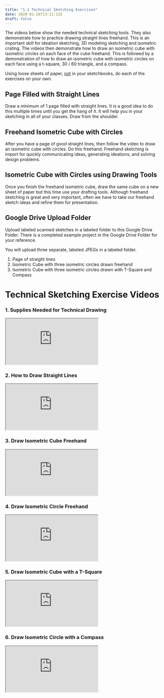 ```yaml
---
title: "1.1 Technical Sketching Exercises"
date: 2020-01-26T23:11:13Z
draft: false
---
```


The videos below show the needed technical sketching tools. They also demonstrate how to practice drawing straight lines freehand. This is an important skill for ideation sketching, 3D modeling sketching and isometric crating. The videos then demonstrate how to draw an isometric cube with isometric circles on each face of the cube freehand. This is followed by a demonstration of how to draw an isometric cube with isometric circles on each face using a t-square, 30 / 60 triangle, and a compass.

Using loose sheets of paper, <span style="text-decoration: underline;">not</span> in your sketchbooks, do each of the exercises on your own.

## Page Filled with Straight Lines

Draw a minimum of 1 page filled with straight lines. It is a good idea to do this multiple times until you get the hang of it. It will help you in your sketching in all of your classes. Draw from the shoulder.

## Freehand Isometric Cube with Circles

After you have a page of good straight lines, then follow the video to draw an isometric cube with circles. Do this freehand. Freehand sketching is import for quickly communicating ideas, generating ideations, and solving design problems.

## Isometric Cube with Circles using Drawing Tools

Once you finish the freehand isometric cube, draw the same cube on a new sheet of paper but this time use your drafting tools. Although freehand sketching is great and very important, often we have to take our freehand sketch ideas and refine them for presentation.

## Google Drive Upload Folder

Upload labeled scanned sketches in a labeled folder to this Google Drive Folder. There is a completed example project in the Google Drive Folder for your reference.

You will upload three separate, labeled JPEGs in a labeled folder.

1.  Page of straight lines
2.  Isometric Cube with three isometric circles drawn freehand
3.  Isometric Cube with three isometric circles drawn with T-Square and Compass

# Technical Sketching Exercise Videos

<div class="tutorial-video-grid">

<div class="video-card">

### 1\. Supplies Needed for Technical Drawing

<div class="iframe-16-9-container"><iframe class="youTubeIframe" src="https://www.youtube.com/embed/QaTlzXEHu4g" width="300" height="150" allowfullscreen="allowfullscreen"></iframe></div>

</div>

<div class="video-card">

### 2\. How to Draw Straight Lines

<div class="iframe-16-9-container"><iframe class="youTubeIframe" src="https://www.youtube.com/embed/UUQa2CtzIwE" width="300" height="150" allowfullscreen="allowfullscreen"></iframe></div>

</div>

<div class="video-card">

### 3\. Draw Isometric Cube Freehand

<div class="iframe-16-9-container"><iframe class="youTubeIframe" src="https://www.youtube.com/embed/8FkcqdCmT1U" width="300" height="150" allowfullscreen="allowfullscreen"></iframe></div>

</div>

<div class="video-card">

### 4\. Draw Isometric Circle Freehand

<div class="iframe-16-9-container"><iframe class="youTubeIframe" src="https://www.youtube.com/embed/twj5luXIC_c" width="300" height="150" allowfullscreen="allowfullscreen"></iframe></div>

</div>

<div class="video-card">

### 5\. Draw Isometric Cube with a T-Square

<div class="iframe-16-9-container"><iframe class="youTubeIframe" src="https://www.youtube.com/embed/7t4ycR3fXJ4" width="300" height="150" allowfullscreen="allowfullscreen"></iframe></div>

</div>

<div class="video-card">

### 6\. Draw Isometric Circle with a Compass

<div class="iframe-16-9-container"><iframe class="youTubeIframe" src="https://www.youtube.com/embed/EaTwlLaMYao" width="300" height="150" allowfullscreen="allowfullscreen"></iframe></div>

</div>

</div>
